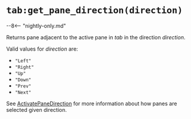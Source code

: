 # `tab:get_pane_direction(direction)`

--8<-- "nightly-only.md"

Returns pane adjacent to the active pane in *tab* in the direction *direction*.

Valid values for *direction* are:

* `"Left"`
* `"Right"`
* `"Up"`
* `"Down"`
* `"Prev"`
* `"Next"`

See [ActivatePaneDirection](../keyassignment/ActivatePaneDirection.md) for more information
about how panes are selected given direction.

